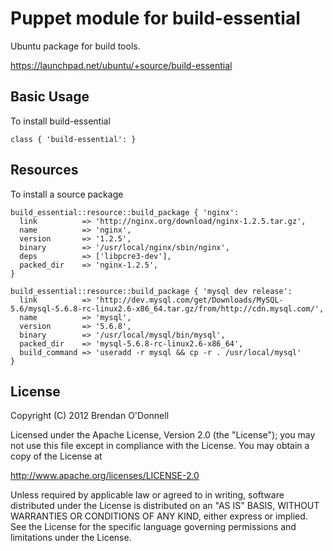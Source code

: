 # Puppet module for build-essential

Ubuntu package for build tools.

https://launchpad.net/ubuntu/+source/build-essential

## Basic Usage

To install build-essential

    class { 'build-essential': }

## Resources

To install a source package

    build_essential::resource::build_package { 'nginx':
      link          => 'http://nginx.org/download/nginx-1.2.5.tar.gz',
      name          => 'nginx',
      version       => '1.2.5',
      binary        => '/usr/local/nginx/sbin/nginx',
      deps          => ['libpcre3-dev'],
      packed_dir    => 'nginx-1.2.5',
    }

    build_essential::resource::build_package { 'mysql dev release':
      link          => 'http://dev.mysql.com/get/Downloads/MySQL-5.6/mysql-5.6.8-rc-linux2.6-x86_64.tar.gz/from/http://cdn.mysql.com/',
      name          => 'mysql',
      version       => '5.6.8',
      binary        => '/usr/local/mysql/bin/mysql',
      packed_dir    => 'mysql-5.6.8-rc-linux2.6-x86_64',
      build_command => 'useradd -r mysql && cp -r . /usr/local/mysql'
    }

## License

Copyright (C) 2012 Brendan O'Donnell

Licensed under the Apache License, Version 2.0 (the "License");
you may not use this file except in compliance with the License.
You may obtain a copy of the License at

http://www.apache.org/licenses/LICENSE-2.0

Unless required by applicable law or agreed to in writing, software
distributed under the License is distributed on an "AS IS" BASIS,
WITHOUT WARRANTIES OR CONDITIONS OF ANY KIND, either express or implied.
See the License for the specific language governing permissions and
limitations under the License.
